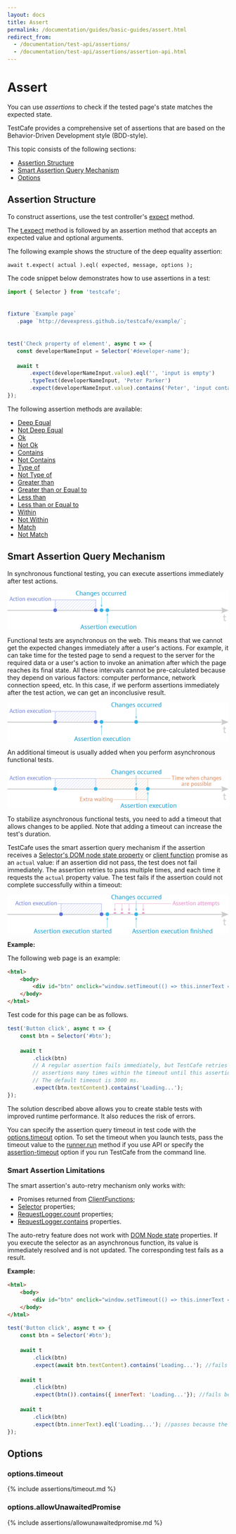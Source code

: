 ```yaml
---
layout: docs
title: Assert
permalink: /documentation/guides/basic-guides/assert.html
redirect_from:
  - /documentation/test-api/assertions/
  - /documentation/test-api/assertions/assertion-api.html
---
```

# Assert

You can use *assertions* to check if the tested page's state matches the expected state.

TestCafe provides a comprehensive set of assertions that are based on the Behavior-Driven Development style (BDD-style).

This topic consists of the following sections:

* [Assertion Structure](#assertion-structure)
* [Smart Assertion Query Mechanism](#smart-assertion-query-mechanism)
* [Options](#options)

## Assertion Structure

To construct assertions, use the test controller's [expect](../../reference/test-api/testcontroller/expect/README.md) method.

The [t.expect](../../reference/test-api/testcontroller/expect/README.md) method is followed by an assertion method that accepts an expected value
and optional arguments.

The following example shows the structure of the deep equality assertion:

```text
await t.expect( actual ).eql( expected, message, options );
```

The code snippet below demonstrates how to use assertions in a test:

```js
import { Selector } from 'testcafe';


fixture `Example page`
   .page `http://devexpress.github.io/testcafe/example/`;


test('Check property of element', async t => {
   const developerNameInput = Selector('#developer-name');

   await t
       .expect(developerNameInput.value).eql('', 'input is empty')
       .typeText(developerNameInput, 'Peter Parker')
       .expect(developerNameInput.value).contains('Peter', 'input contains text "Peter"');
});
```

The following assertion methods are available:

* [Deep Equal](../../reference/test-api/testcontroller/expect/eql.md)
* [Not Deep Equal](../../reference/test-api/testcontroller/expect/noteql.md)
* [Ok](../../reference/test-api/testcontroller/expect/ok.md)
* [Not Ok](../../reference/test-api/testcontroller/expect/notok.md)
* [Contains](../../reference/test-api/testcontroller/expect/contains.md)
* [Not Contains](../../reference/test-api/testcontroller/expect/notcontains.md)
* [Type of](../../reference/test-api/testcontroller/expect/typeof.md)
* [Not Type of](../../reference/test-api/testcontroller/expect/nottypeof.md)
* [Greater than](../../reference/test-api/testcontroller/expect/gt.md)
* [Greater than or Equal to](../../reference/test-api/testcontroller/expect/gte.md)
* [Less than](../../reference/test-api/testcontroller/expect/lt.md)
* [Less than or Equal to](../../reference/test-api/testcontroller/expect/lte.md)
* [Within](../../reference/test-api/testcontroller/expect/within.md)
* [Not Within](../../reference/test-api/testcontroller/expect/notwithin.md)
* [Match](../../reference/test-api/testcontroller/expect/match.md)
* [Not Match](../../reference/test-api/testcontroller/expect/notmatch.md)

## Smart Assertion Query Mechanism

In synchronous functional testing, you can execute assertions immediately after test actions.

![Synchronous Functional Testing](../../../images/assertions/synchronous-testing.png)

Functional tests are asynchronous on the web. This means that we cannot get the expected changes immediately after a user's actions.
For example, it can take time for the tested page to send a request to the server for the required data or a user's action to invoke an animation after which the page reaches its final state.
All these intervals cannot be pre-calculated because they depend on various factors: computer performance,
network connection speed, etc. In this case, if we perform assertions immediately after the test action, we can get an inconclusive result.

![Asynchronous Functional Testing](../../../images/assertions/asynchronous-testing.png)

An additional timeout is usually added when you perform asynchronous functional tests.

![Asynchronous Functional Testing with Extra Waiting](../../../images/assertions/extra-waiting.png)

To stabilize asynchronous functional tests, you need to add a timeout that allows changes to be applied.
Note that adding a timeout can increase the test's duration.

TestCafe uses the smart assertion query mechanism if the assertion receives a [Selector's DOM node state property](select-page-elements.md#define-assertion-actual-value)
or [client function](obtain-client-side-info.md) promise
as an `actual` value:
if an assertion did not pass, the test does not fail immediately. The assertion retries to pass multiple times, and
each time it requests the `actual` property value. The test fails if the assertion could not complete successfully
within a timeout:

![TestCafe Smart Assertion Query Mechanism](../../../images/assertions/query-mechanism.png)

**Example:**

The following web page is an example:

```html
<html>
    <body>
        <div id="btn" onclick="window.setTimeout(() => this.innerText = 'Loading...', 100)">Click me!</div>
    </body>
</html>
```

Test code for this page can be as follows.

```js
test('Button click', async t => {
    const btn = Selector('#btn');

    await t
        .click(btn)
        // A regular assertion fails immediately, but TestCafe retries to run DOM state
        // assertions many times within the timeout until this assertion passes successfully.
        // The default timeout is 3000 ms.
        .expect(btn.textContent).contains('Loading...');
});
```

The solution described above allows you to create stable tests with improved runtime performance. It also reduces the risk of errors.

You can specify the assertion query timeout in test code with the [options.timeout](#options) option.
To set the timeout when you launch tests, pass the timeout value to the [runner.run](../../reference/testcafe-api/runner/run.md)
method if you use API or specify the [assertion-timeout](../../reference/command-line-interface.md#--assertion-timeout-ms) option
if you run TestCafe from the command line.

### Smart Assertion Limitations

The smart assertion's auto-retry mechanism only works with:

* Promises returned from [ClientFunctions](../../reference/test-api/clientfunction/README.md);
* [Selector](../../reference/test-api/selector/README.md) properties;
* [RequestLogger.count](../../reference/test-api/requestlogger/count.md) properties;
* [RequestLogger.contains](../../reference/test-api/requestlogger/contains.md) properties.

The auto-retry feature does not work with [DOM Node state](../../reference/test-api/domnodestate.md) properties. If you execute the selector as an asynchronous function, its value is immediately resolved and is not updated. The corresponding test fails as a result.

**Example:**

```html
<html>
    <body>
        <div id="btn" onclick="window.setTimeout(() => this.innerText = 'Loading...', 100)">Click me!</div>
    </body>
</html>
```

```js
test('Button click', async t => {
    const btn = Selector('#btn');

    await t
        .click(btn)
        .expect(await btn.textContent).contains('Loading...'); //fails because the selector value does not update according to page behavior

    await t
        .click(btn)
        .expect(btn()).contains({ innerText: 'Loading...'}); //fails because the selector value does not update according to page behavior

    await t
        .click(btn)
        .expect(btn.innerText).eql('Loading...'); //passes because the promise returned from the selector eventually updates
});
```

## Options

### options.timeout

{% include assertions/timeout.md %}

### options.allowUnawaitedPromise

{% include assertions/allowunawaitedpromise.md %}

